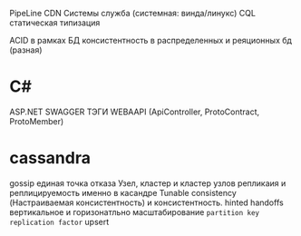PipeLine
CDN Системы
служба (системная: винда/линукс)
CQL
статическая типизация

ACID в рамках БД
консистентность в распределенных и реяционных бд (разная)

# C\#
ASP.NET
SWAGGER
ТЭГИ
WEBAAPI (ApiController, ProtoContract, ProtoMember)


# cassandra
gossip
единая точка отказа
Узел, кластер и кластер узлов
репликаия и реплицируемость именно в касандре
Tunable consistency (Настраиваемая консистентность) и консистентность.
hinted handoffs
вертикальное и горизонатльно масштабирование
`partition key`
`replication factor`
upsert
